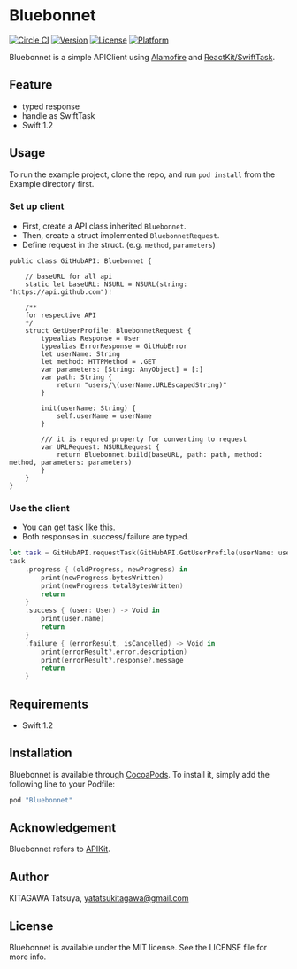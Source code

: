 # Bluebonnet

[![Circle CI](https://circleci.com/gh/yatatsu/Bluebonnet.svg?style=svg)](https://circleci.com/gh/yatatsu/Bluebonnet)
[![Version](https://img.shields.io/cocoapods/v/Bluebonnet.svg?style=flat)](http://cocoapods.org/pods/Bluebonnet)
[![License](https://img.shields.io/cocoapods/l/Bluebonnet.svg?style=flat)](http://cocoapods.org/pods/Bluebonnet)
[![Platform](https://img.shields.io/cocoapods/p/Bluebonnet.svg?style=flat)](http://cocoapods.org/pods/Bluebonnet)

Bluebonnet is a simple APIClient using [Alamofire](https://github.com/Alamofire/Alamofire) and [ReactKit/SwiftTask](https://github.com/ReactKit/SwiftTask).

## Feature

- typed response
- handle as SwiftTask
- Swift 1.2

## Usage

To run the example project, clone the repo, and run `pod install` from the Example directory first.

### Set up client

- First, create a API class inherited ``Bluebonnet``.
- Then, create a struct implemented ``BluebonnetRequest``.
- Define request in the struct. (e.g. ``method``, ``parameters``)

```
public class GitHubAPI: Bluebonnet {

    // baseURL for all api
    static let baseURL: NSURL = NSURL(string: "https://api.github.com")!

    /**
    for respective API
    */
    struct GetUserProfile: BluebonnetRequest {
        typealias Response = User
        typealias ErrorResponse = GitHubError
        let userName: String
        let method: HTTPMethod = .GET
        var parameters: [String: AnyObject] = [:]
        var path: String {
            return "users/\(userName.URLEscapedString)"
        }

        init(userName: String) {
            self.userName = userName
        }

        /// it is requred property for converting to request
        var URLRequest: NSURLRequest {
            return Bluebonnet.build(baseURL, path: path, method: method, parameters: parameters)
        }
    }
}
```

### Use the client

- You can get task like this. 
- Both responses in .success/.failure are typed.

```swift
let task = GitHubAPI.requestTask(GitHubAPI.GetUserProfile(userName: userName))
task
    .progress { (oldProgress, newProgress) in
        print(newProgress.bytesWritten)
        print(newProgress.totalBytesWritten)
        return
    }
    .success { (user: User) -> Void in
        print(user.name)
        return
    }
    .failure { (errorResult, isCancelled) -> Void in
        print(errorResult?.error.description)
        print(errorResult?.response?.message
        return
    }
```

## Requirements

- Swift 1.2


## Installation

Bluebonnet is available through [CocoaPods](http://cocoapods.org). To install
it, simply add the following line to your Podfile:

```ruby
pod "Bluebonnet"
```

## Acknowledgement

Bluebonnet refers to [APIKit](https://github.com/ishkawa/APIKit).

## Author

KITAGAWA Tatsuya, yatatsukitagawa@gmail.com

## License

Bluebonnet is available under the MIT license. See the LICENSE file for more info.
